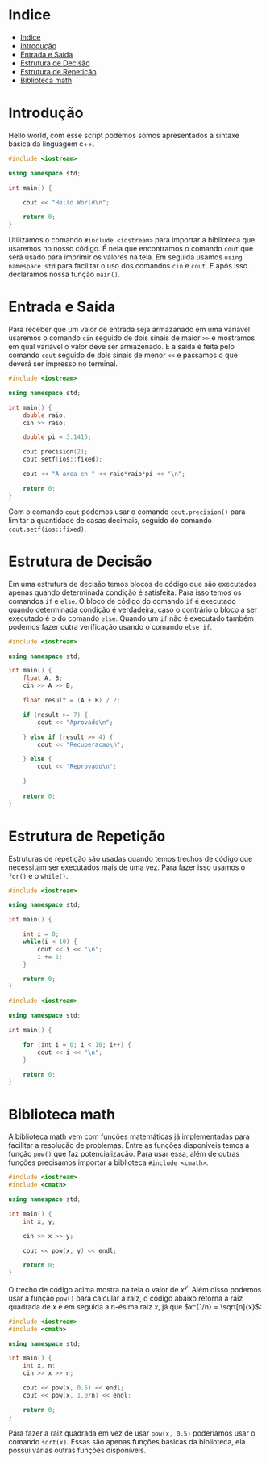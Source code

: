# Indice

- [Indice](#indice)
- [Introdução](#introdu%c3%a7%c3%a3o)
- [Entrada e Saída](#entrada-e-sa%c3%adda)
- [Estrutura de Decisão](#estrutura-de-decis%c3%a3o)
- [Estrutura de Repetição](#estrutura-de-repeti%c3%a7%c3%a3o)
- [Biblioteca math](#biblioteca-math)


# Introdução

Hello world, com esse script podemos somos apresentados a sintaxe básica da linguagem c++.

```C++
#include <iostream>

using namespace std;

int main() {

    cout << "Hello World\n";

    return 0;
}
```

Utilizamos o comando `#include <iostream>` para importar a biblioteca que usaremos no nosso código. É nela que encontramos o comando `cout` que será usado para imprimir os valores na tela.
Em seguida usamos `using namespace std` para facilitar o uso dos comandos `cin` e `cout`.
E após isso declaramos nossa função `main()`.


# Entrada e Saída

Para receber que um valor de entrada seja armazanado em uma variável usaremos o comando `cin` seguido de dois sinais de maior `>>` e mostramos em qual variável o valor deve ser armazenado. E a saída é feita pelo comando `cout` seguido de dois sinais de menor `<<` e passamos o que deverá ser impresso no terminal.

```c++
#include <iostream>

using namespace std;

int main() {
    double raio;
    cin >> raio;

    double pi = 3.1415;

    cout.precision(2);
    cout.setf(ios::fixed);

    cout << "A area eh " << raio*raio*pi << "\n";

    return 0;
}
```

Com o comando `cout` podemos usar o comando `cout.precision()` para limitar a quantidade de casas decimais, seguido do comando `cout.setf(ios::fixed)`.

# Estrutura de Decisão

Em uma estrutura de decisão temos blocos de código que são executados apenas quando determinada condição é satisfeita.
Para isso temos os comandos `if` e `else`. O bloco de código do comando `if` é executado quando determinada condição é verdadeira, caso o contrário o bloco a ser executado é o do comando `else`. Quando um `if` não é executado também podemos fazer outra verificação usando o comando `else if`.

```c++
#include <iostream>

using namespace std;

int main() {
    float A, B;
    cin >> A >> B;

    float result = (A + B) / 2;

    if (result >= 7) {
        cout << "Aprovado\n";

    } else if (result >= 4) {
        cout << "Recuperacao\n";

    } else {
        cout << "Reprovado\n";

    }
    
    return 0;
}
```

# Estrutura de Repetição

Estruturas de repetição são usadas quando temos trechos de código que necessitam ser executados mais de uma vez. Para fazer isso usamos o `for()` e o `while()`.

```c++
#include <iostream>

using namespace std;

int main() {

    int i = 0;
    while(i < 10) {
        cout << i << "\n";
        i += 1;
    }

    return 0;
}
```

```c++
#include <iostream>

using namespace std;

int main() {

    for (int i = 0; i < 10; i++) {
        cout << i << "\n";
    }

    return 0;
}
```

# Biblioteca math

A biblioteca math vem com funções matemáticas já implementadas para facilitar a resolução de problemas.
Entre as funções disponíveis temos a função `pow()` que faz potencialização. Para usar essa, além de outras funções precisamos importar a biblioteca `#include <cmath>`.

```c++
#include <iostream>
#include <cmath>

using namespace std;

int main() {
    int x, y;

    cin >> x >> y;

    cout << pow(x, y) << endl;

    return 0;
}
```

O trecho de código acima mostra na tela o valor de $x^y$.
Além disso podemos usar a função `pow()` para calcular a raiz, o código abaixo retorna a raiz quadrada de $x$ e em seguida a n-ésima raiz $x$, já que $x^{1/n} = \sqrt[n]{x}$:

```c++
#include <iostream>
#include <cmath>

using namespace std;

int main() {
    int x, n;
    cin >> x >> n;

    cout << pow(x, 0.5) << endl;
    cout << pow(x, 1.0/n) << endl;

    return 0;
}
```
Para fazer a raiz quadrada em vez de usar `pow(x, 0.5)` poderiamos usar o comando `sqrt(x)`. Essas são apenas funções básicas da biblioteca, ela possui várias outras funções disponíveis.
